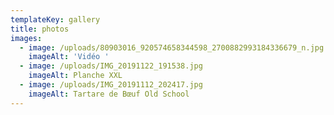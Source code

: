 ```yaml
---
templateKey: gallery
title: photos
images:
  - image: /uploads/80903016_920574658344598_2700882993184336679_n.jpg
    imageAlt: 'Vidéo '
  - image: /uploads/IMG_20191122_191538.jpg
    imageAlt: Planche XXL
  - image: /uploads/IMG_20191112_202417.jpg
    imageAlt: Tartare de Bœuf Old School
---
```


